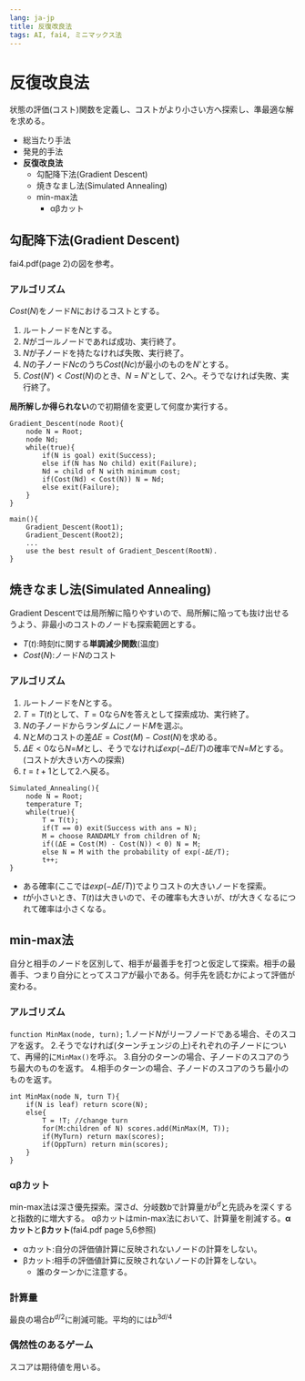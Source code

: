 ```yaml
---
lang: ja-jp
title: 反復改良法
tags: AI, fai4, ミニマックス法
---
```

反復改良法
===
状態の評価(コスト)関数を定義し、コストがより小さい方へ探索し、準最適な解を求める。
* 総当たり手法
* 発見的手法
* **反復改良法**
    * 勾配降下法(Gradient Descent)
    * 焼きなまし法(Simulated Annealing)
    * min-max法
        * αβカット
## 勾配降下法(Gradient Descent)
fai4.pdf(page 2)の図を参考。
### アルゴリズム
$Cost(N)$をノード$N$におけるコストとする。
1. ルートノードを*N*とする。
2. *N*がゴールノードであれば成功、実行終了。
3. *N*が子ノードを持たなければ失敗、実行終了。
4. *N*の子ノード*Nc*のうち$Cost(Nc)$が最小のものを*N*'とする。
5. $Cost(N')<Cost(N)$のとき、*N* = *N*'として、2へ。そうでなければ失敗、実行終了。

**局所解しか得られない**ので初期値を変更して何度か実行する。
```clike
Gradient_Descent(node Root){
    node N = Root;
    node Nd;
    while(true){
        if(N is goal) exit(Success);
        else if(N has No child) exit(Failure);
        Nd = child of N with minimum cost;
        if(Cost(Nd) < Cost(N)) N = Nd;
        else exit(Failure);
    }
}

main(){
    Gradient_Descent(Root1);
    Gradient_Descent(Root2);
    ...
    use the best result of Gradient_Descent(RootN).
}
```
## 焼きなまし法(Simulated Annealing)
Gradient Descentでは局所解に陥りやすいので、局所解に陥っても抜け出せるうよう、非最小のコストのノードも探索範囲とする。
* $T(t):$時刻$t$に関する**単調減少関数**(温度)
* $Cost(N)$:ノード$N$のコスト
### アルゴリズム
1. ルートノードを*N*とする。
2. $T=T(t)$として、$T=0$なら*N*を答えとして探索成功、実行終了。
3. *N*の子ノードからランダムにノード*M*を選ぶ。
4. *N*と*M*のコストの差$\Delta E=Cost(M)-Cost(N)$を求める。
5. $\Delta E<0$なら*N*=*M*とし、そうでなければ$exp(-\Delta E/T)$の確率で*N*=*M*とする。(コストが大きい方への探索)
6. $t=t+1$として2.へ戻る。
```clike
Simulated_Annealing(){
    node N = Root;
    temperature T;
    while(true){
        T = T(t);
        if(T == 0) exit(Success with ans = N);
        M = choose RANDAMLY from children of N;
        if((ΔE = Cost(M) - Cost(N)) < 0) N = M;
        else N = M with the probability of exp(-ΔE/T);
        t++;
}
```
* ある確率(ここでは$exp(-\Delta E/T)$)でよりコストの大きいノードを探索。
* $t$が小さいとき、$T(t)$は大きいので、その確率も大きいが、$t$が大きくなるにつれて確率は小さくなる。

## min-max法
自分と相手のノードを区別して、相手が最善手を打つと仮定して探索。相手の最善手、つまり自分にとってスコアが最小である。何手先を読むかによって評価が変わる。
### アルゴリズム
`function MinMax(node, turn);`
1.ノード*N*がリーフノードである場合、そのスコアを返す。
2.そうでなければ(ターンチェンジの上)それぞれの子ノードについて、再帰的に`MinMax()`を呼ぶ。
3.自分のターンの場合、子ノードのスコアのうち最大のものを返す。
4.相手のターンの場合、子ノードのスコアのうち最小のものを返す。
```clike
int MinMax(node N, turn T){
    if(N is leaf) return score(N);
    else{
        T = !T; //change turn
        for(M:children of N) scores.add(MinMax(M, T));
        if(MyTurn) return max(scores);
        if(OppTurn) return min(scores);
    }
}
```

### αβカット
min-max法は深さ優先探索。深さ$d$、分岐数$b$で計算量が$b^d$と先読みを深くすると指数的に増大する。
αβカットはmin-max法において、計算量を削減する。**αカット**と**βカット**(fai4.pdf page 5,6参照)
* αカット:自分の評価値計算に反映されないノードの計算をしない。
* βカット:相手の評価値計算に反映されないノードの計算をしない。
    * 誰のターンかに注意する。
### 計算量
最良の場合$b^{d/2}$に削減可能。平均的には$b^{3d/4}$
### 偶然性のあるゲーム
スコアは期待値を用いる。